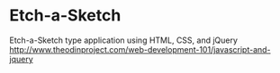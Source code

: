 # Etch-a-Sketch
Etch-a-Sketch type application using HTML, CSS, and jQuery
http://www.theodinproject.com/web-development-101/javascript-and-jquery